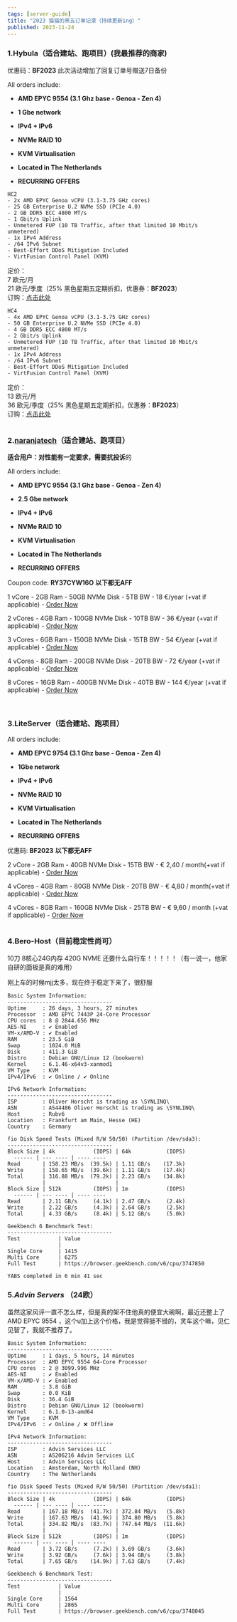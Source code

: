 ```yaml
---
tags: [server-guide]
title: "2023 猫猫的黑五订单记录（持续更新ing）"
published: 2023-11-24
---
```


### 1.Hybula（适合建站、跑项目）(我最推荐的商家)

优惠码：**BF2023** 此次活动增加了回复订单号赠送7日备份

All orders include:

- **AMD EPYC 9554 (3.1 Ghz base - Genoa - Zen 4)**

- **1 Gbe network**

- **IPv4 + IPv6**

- **NVMe RAID 10**

- **KVM Virtualisation**

- **Located in The Netherlands**

- **RECURRING OFFERS**

```shell
HC2
- 2x AMD EPYC Genoa vCPU (3.1-3.75 GHz cores)
- 25 GB Enterprise U.2 NVMe SSD (PCIe 4.0)
- 2 GB DDR5 ECC 4800 MT/s
- 1 Gbit/s Uplink
- Unmetered FUP (10 TB Traffic, after that limited 10 Mbit/s unmetered)
- 1x IPv4 Address
- /64 IPv6 Subnet
- Best-Effort DDoS Mitigation Included
- VirtFusion Control Panel (KVM)
```

定价：  
7 欧元/月  
21 欧元/季度（25% 黑色星期五定期折扣，优惠券：**BF2023**）  
订购：[点击此处](https://portal.hybula.com/store/cloud/hc2)

  

```shell
HC4
- 4x AMD EPYC Genoa vCPU (3.1-3.75 GHz cores)
- 50 GB Enterprise U.2 NVMe SSD (PCIe 4.0)
- 4 GB DDR5 ECC 4800 MT/s
- 2 Gbit/s Uplink
- Unmetered FUP (10 TB Traffic, after that limited 10 Mbit/s unmetered)
- 1x IPv4 Address
- /64 IPv6 Subnet
- Best-Effort DDoS Mitigation Included
- VirtFusion Control Panel (KVM)
```

定价：  
13 欧元/月  
36 欧元/季度（25% 黑色星期五定期折扣，优惠券：**BF2023**）  
订购：[点击此处](https://portal.hybula.com/store/cloud/hc4)

<picture>
    <source srcset="https://s3.catcat.blog/images/2023/11/image-2.avif" type="image/avif">
    <source srcset="https://s3.catcat.blog/images/2023/11/image-2.webp" type="image/webp">
    <img src="https://s3.catcat.blog/images/2023/11/image-2.jpg" alt="" loading="lazy">
</picture>

### 2.[naranjatech](https://lowendtalk.com/profile/naranjatech)（适合建站、跑项目）

**适合用户：**对性能有一定要求，需要**抗投诉**的

All orders include:

- **AMD EPYC 9554 (3.1 Ghz base - Genoa - Zen 4)**

- **2.5 Gbe network**

- **IPv4 + IPv6**

- **NVMe RAID 10**

- **KVM Virtualisation**

- **Located in The Netherlands**

- **RECURRING OFFERS**

Coupon code: **RY37CYW16O** **以下都无AFF**

1 vCore - 2GB Ram - 50GB NVMe Disk - 5TB BW - 18 €/year (+vat if applicable) - [Order Now](https://clients.naranja.tech/store/black-friday-2023)

2 vCores - 4GB Ram - 100GB NVMe Disk - 10TB BW - 36 €/year (+vat if applicable) - [Order Now](https://clients.naranja.tech/store/black-friday-2023)

3 vCores - 6GB Ram - 150GB NVMe Disk - 15TB BW - 54 €/year (+vat if applicable) - [Order Now](https://clients.naranja.tech/store/black-friday-2023)

4 vCores - 8GB Ram - 200GB NVMe Disk - 20TB BW - 72 €/year (+vat if applicable) - [Order Now](https://clients.naranja.tech/store/black-friday-2023)

8 vCores - 16GB Ram - 400GB NVMe Disk - 40TB BW - 144 €/year (+vat if applicable) - [Order Now](https://clients.naranja.tech/store/black-friday-2023)

<picture>
    <source srcset="https://s3.catcat.blog/images/2023/11/image-4.avif" type="image/avif">
    <source srcset="https://s3.catcat.blog/images/2023/11/image-4.webp" type="image/webp">
    <img src="https://s3.catcat.blog/images/2023/11/image-4.jpg" alt="" loading="lazy">
</picture>

<picture>
    <source srcset="https://s3.catcat.blog/images/2023/11/image-1.avif" type="image/avif">
    <source srcset="https://s3.catcat.blog/images/2023/11/image-1.webp" type="image/webp">
    <img src="https://s3.catcat.blog/images/2023/11/image-1.jpg" alt="" loading="lazy">
</picture>

### 3.LiteServer（适合建站、跑项目）

All orders include:

- **AMD EPYC 9754 (3.1 Ghz base - Genoa - Zen 4)**

- **1Gbe network**

- **IPv4 + IPv6**

- **NVMe RAID 10**

- **KVM Virtualisation**

- **Located in The Netherlands**

- **RECURRING OFFERS**

优惠码: **BF2023** **以下都无AFF**

2 vCore - 2GB Ram - 40GB NVMe Disk - 15TB BW - € 2,40 / month(+vat if applicable) - [Order Now](https://clients.liteserver.nl/cart.php?a=add&pid=420&promocode=BF2023)

4 vCores - 4GB Ram - 80GB NVMe Disk - 20TB BW - € 4,80 / month(+vat if applicable) - [Order Now](https://clients.liteserver.nl/cart.php?a=add&pid=421&promocode=BF2023)

4 vCores - 8GB Ram - 160GB NVMe Disk - 25TB BW - € 9,60 / month (+vat if applicable) - [Order Now](https://clients.liteserver.nl/cart.php?a=confproduct&i=3)

<picture>
    <source srcset="https://s3.catcat.blog/images/2023/11/image.avif" type="image/avif">
    <source srcset="https://s3.catcat.blog/images/2023/11/image.webp" type="image/webp">
    <img src="https://s3.catcat.blog/images/2023/11/image.jpg" alt="" loading="lazy">
</picture>

### 4.Bero-Host（目前稳定性尚可）

10刀 8核心24G内存 420G NVME 还要什么自行车！！！！！（有一说一，他家自研的面板是真的难用）

刚上车的时候mjj太多，现在终于稳定下来了，很舒服

```shell
Basic System Information:
---------------------------------
Uptime     : 26 days, 3 hours, 27 minutes
Processor  : AMD EPYC 7443P 24-Core Processor
CPU cores  : 8 @ 2844.656 MHz
AES-NI     : ✔ Enabled
VM-x/AMD-V : ✔ Enabled
RAM        : 23.5 GiB
Swap       : 1024.0 MiB
Disk       : 411.3 GiB
Distro     : Debian GNU/Linux 12 (bookworm)
Kernel     : 6.1.46-x64v3-xanmod1
VM Type    : KVM
IPv4/IPv6  : ✔ Online / ✔ Online

IPv6 Network Information:
---------------------------------
ISP        : Oliver Horscht is trading as \SYNLINQ\
ASN        : AS44486 Oliver Horscht is trading as \SYNLINQ\
Host       : Rubv6
Location   : Frankfurt am Main, Hesse (HE)
Country    : Germany

fio Disk Speed Tests (Mixed R/W 50/50) (Partition /dev/sda3):
---------------------------------
Block Size | 4k            (IOPS) | 64k           (IOPS)
  ------ | --- ---- | ---- ---- 
Read       | 158.23 MB/s  (39.5k) | 1.11 GB/s    (17.3k)
Write      | 158.65 MB/s  (39.6k) | 1.11 GB/s    (17.4k)
Total      | 316.88 MB/s  (79.2k) | 2.23 GB/s    (34.8k)
           |                      |                     
Block Size | 512k          (IOPS) | 1m            (IOPS)
  ------ | --- ---- | ---- ---- 
Read       | 2.11 GB/s     (4.1k) | 2.47 GB/s     (2.4k)
Write      | 2.22 GB/s     (4.3k) | 2.64 GB/s     (2.5k)
Total      | 4.33 GB/s     (8.4k) | 5.12 GB/s     (5.0k)

Geekbench 6 Benchmark Test:
---------------------------------
Test            | Value                         
                |                               
Single Core     | 1415                          
Multi Core      | 6275                          
Full Test       | https://browser.geekbench.com/v6/cpu/3747850

YABS completed in 6 min 41 sec
```

### 5.**_Advin Servers_** （24欧）

虽然这家风评一直不怎么样，但是真的架不住他真的便宜大碗啊，最近还整上了AMD EPYC 9554 ，这个u加上这个价格，我是觉得挺不错的，灵车这个嘛，见仁见智了，我就不推荐了。

```shell
Basic System Information:
---------------------------------
Uptime     : 1 days, 5 hours, 14 minutes
Processor  : AMD EPYC 9554 64-Core Processor
CPU cores  : 2 @ 3099.996 MHz
AES-NI     : ✔ Enabled
VM-x/AMD-V : ✔ Enabled
RAM        : 3.8 GiB
Swap       : 0.0 KiB
Disk       : 36.4 GiB
Distro     : Debian GNU/Linux 12 (bookworm)
Kernel     : 6.1.0-13-amd64
VM Type    : KVM
IPv4/IPv6  : ✔ Online / ❌ Offline

IPv4 Network Information:
---------------------------------
ISP        : Advin Services LLC
ASN        : AS206216 Advin Services LLC
Host       : Advin Services LLC
Location   : Amsterdam, North Holland (NH)
Country    : The Netherlands

fio Disk Speed Tests (Mixed R/W 50/50) (Partition /dev/sda1):
---------------------------------
Block Size | 4k            (IOPS) | 64k           (IOPS)
  ------ | --- ---- | ---- ---- 
Read       | 167.18 MB/s  (41.7k) | 372.84 MB/s   (5.8k)
Write      | 167.63 MB/s  (41.9k) | 374.80 MB/s   (5.8k)
Total      | 334.82 MB/s  (83.7k) | 747.64 MB/s  (11.6k)
           |                      |                     
Block Size | 512k          (IOPS) | 1m            (IOPS)
  ------ | --- ---- | ---- ---- 
Read       | 3.72 GB/s     (7.2k) | 3.69 GB/s     (3.6k)
Write      | 3.92 GB/s     (7.6k) | 3.94 GB/s     (3.8k)
Total      | 7.65 GB/s    (14.9k) | 7.63 GB/s     (7.4k)

Geekbench 6 Benchmark Test:
---------------------------------
Test            | Value                         
                |                               
Single Core     | 1564                          
Multi Core      | 2865                          
Full Test       | https://browser.geekbench.com/v6/cpu/3748045
```